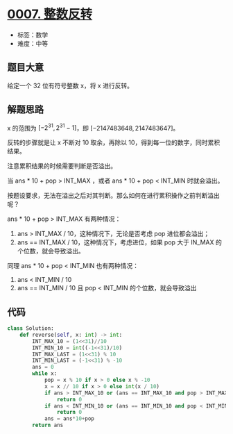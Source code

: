 # [0007. 整数反转](https://leetcode.cn/problems/reverse-integer/)

- 标签：数学
- 难度：中等

## 题目大意

给定一个 32 位有符号整数 x，将 x 进行反转。

## 解题思路

x 的范围为 $[-2^{31}, 2^{31}-1]$，即 $[-2147483648 ,2147483647]$。

反转的步骤就是让 x 不断对 10 取余，再除以 10，得到每一位的数字，同时累积结果。

注意累积结果的时候需要判断是否溢出。

当 ans * 10 + pop > INT_MAX  ，或者 ans * 10 + pop < INT_MIN 时就会溢出。

按题设要求，无法在溢出之后对其判断。那么如何在进行累积操作之前判断溢出呢？

ans * 10 + pop > INT_MAX 有两种情况：

1. ans > INT_MAX / 10，这种情况下，无论是否考虑 pop 进位都会溢出；
2. ans == INT_MAX / 10，这种情况下，考虑进位，如果 pop 大于 IN_MAX 的个位数，就会导致溢出。

同理   ans * 10 + pop < INT_MIN 也有两种情况：

1. ans < INT_MIN / 10
2. ans == INT_MIN / 10 且 pop < INT_MIN 的个位数，就会导致溢出

## 代码

```Python
class Solution:
    def reverse(self, x: int) -> int:
        INT_MAX_10 = (1<<31)//10
        INT_MIN_10 = int((-1<<31)/10)
        INT_MAX_LAST = (1<<31) % 10
        INT_MIN_LAST = (-1<<31) % -10
        ans = 0
        while x:
            pop = x % 10 if x > 0 else x % -10
            x = x // 10 if x > 0 else int(x / 10)
            if ans > INT_MAX_10 or (ans == INT_MAX_10 and pop > INT_MAX_LAST):
                return 0
            if ans < INT_MIN_10 or (ans == INT_MIN_10 and pop < INT_MIN_LAST):
                return 0
            ans = ans*10+pop
        return ans
```

